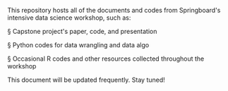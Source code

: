 This repository hosts all of the documents and codes from Springboard's intensive data science workshop, such as:

§ Capstone project's paper, code, and presentation 

§ Python codes for data wrangling and data algo

§ Occasional R codes and other resources collected throughout the workshop

This document will be updated frequently. Stay tuned!